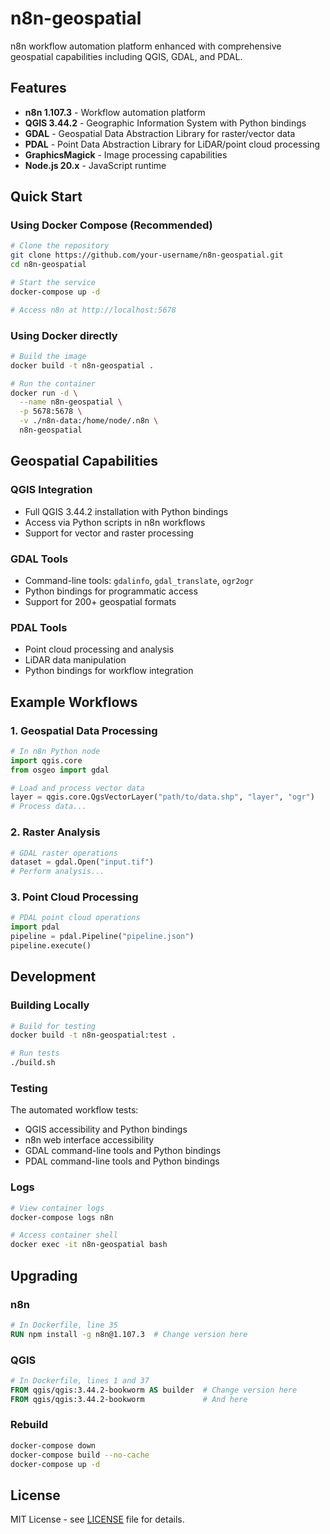 # n8n-geospatial

n8n workflow automation platform enhanced with comprehensive geospatial capabilities including QGIS, GDAL, and PDAL.

## Features

- **n8n 1.107.3** - Workflow automation platform
- **QGIS 3.44.2** - Geographic Information System with Python bindings
- **GDAL** - Geospatial Data Abstraction Library for raster/vector data
- **PDAL** - Point Data Abstraction Library for LiDAR/point cloud processing
- **GraphicsMagick** - Image processing capabilities
- **Node.js 20.x** - JavaScript runtime

## Quick Start

### Using Docker Compose (Recommended)

```bash
# Clone the repository
git clone https://github.com/your-username/n8n-geospatial.git
cd n8n-geospatial

# Start the service
docker-compose up -d

# Access n8n at http://localhost:5678
```

### Using Docker directly

```bash
# Build the image
docker build -t n8n-geospatial .

# Run the container
docker run -d \
  --name n8n-geospatial \
  -p 5678:5678 \
  -v ./n8n-data:/home/node/.n8n \
  n8n-geospatial
```

## Geospatial Capabilities

### QGIS Integration
- Full QGIS 3.44.2 installation with Python bindings
- Access via Python scripts in n8n workflows
- Support for vector and raster processing

### GDAL Tools
- Command-line tools: `gdalinfo`, `gdal_translate`, `ogr2ogr`
- Python bindings for programmatic access
- Support for 200+ geospatial formats

### PDAL Tools
- Point cloud processing and analysis
- LiDAR data manipulation
- Python bindings for workflow integration

## Example Workflows

### 1. Geospatial Data Processing
```python
# In n8n Python node
import qgis.core
from osgeo import gdal

# Load and process vector data
layer = qgis.core.QgsVectorLayer("path/to/data.shp", "layer", "ogr")
# Process data...
```

### 2. Raster Analysis
```python
# GDAL raster operations
dataset = gdal.Open("input.tif")
# Perform analysis...
```

### 3. Point Cloud Processing
```python
# PDAL point cloud operations
import pdal
pipeline = pdal.Pipeline("pipeline.json")
pipeline.execute()
```

## Development

### Building Locally
```bash
# Build for testing
docker build -t n8n-geospatial:test .

# Run tests
./build.sh
```

### Testing
The automated workflow tests:
- QGIS accessibility and Python bindings
- n8n web interface accessibility
- GDAL command-line tools and Python bindings
- PDAL command-line tools and Python bindings

### Logs
```bash
# View container logs
docker-compose logs n8n

# Access container shell
docker exec -it n8n-geospatial bash
```

## Upgrading

### n8n
```dockerfile
# In Dockerfile, line 35
RUN npm install -g n8n@1.107.3  # Change version here
```

### QGIS  
```dockerfile
# In Dockerfile, lines 1 and 37
FROM qgis/qgis:3.44.2-bookworm AS builder  # Change version here
FROM qgis/qgis:3.44.2-bookworm             # And here
```

### Rebuild
```bash
docker-compose down
docker-compose build --no-cache
docker-compose up -d
```

## License

MIT License - see [LICENSE](LICENSE) file for details.

